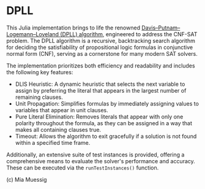 # DPLL

This Julia implementation brings to life the renowned [Davis–Putnam–Logemann–Loveland (DPLL) algorithm](https://en.wikipedia.org/wiki/DPLL_algorithm), engineered to address the CNF-SAT problem. The DPLL algorithm is a recursive, backtracking search algorithm for deciding the satisfiability of propositional logic formulas in conjunctive normal form (CNF), serving as a cornerstone for many modern SAT solvers.

The implementation prioritizes both efficiency and readability and includes the following key features:
* DLIS Heuristic: A dynamic heuristic that selects the next variable to assign by preferring the literal that appears in the largest number of remaining clauses.
* Unit Propagation: Simplifies formulas by immediately assigning values to variables that appear in unit clauses.
* Pure Literal Elimination: Removes literals that appear with only one polarity throughout the formula, as they can be assigned in a way that makes all containing clauses true.
* Timeout: Allows the algorithm to exit gracefully if a solution is not found within a specified time frame.

Additionally, an extensive suite of test instances is provided, offering a comprehensive means to evaluate the solver's performance and accuracy. These can be executed via the `runTestInstances()` function.

(c) Mia Muessig
